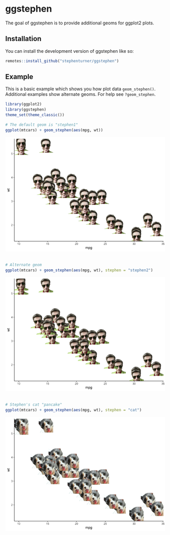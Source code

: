 
<!-- README.md is generated from README.Rmd. Please edit that file -->

# ggstephen

<!-- badges: start -->
<!-- badges: end -->

The goal of ggstephen is to provide additional geoms for ggplot2 plots.

## Installation

You can install the development version of ggstephen like so:

``` r
remotes::install_github("stephenturner/ggstephen")
```

## Example

This is a basic example which shows you how plot data `geom_stephen()`.
Additional examples show alternate geoms. For help see `?geom_stephen`.

``` r
library(ggplot2)
library(ggstephen)
theme_set(theme_classic())
```

``` r
# The default geom is "stephen1"
ggplot(mtcars) + geom_stephen(aes(mpg, wt))
```

![](man/figures/README-example-1.png)<!-- -->

``` r

# Alternate geom
ggplot(mtcars) + geom_stephen(aes(mpg, wt), stephen = "stephen2")
```

![](man/figures/README-example-2.png)<!-- -->

``` r

# Stephen's cat "pancake"
ggplot(mtcars) + geom_stephen(aes(mpg, wt), stephen = "cat")
```

![](man/figures/README-example-3.png)<!-- -->
